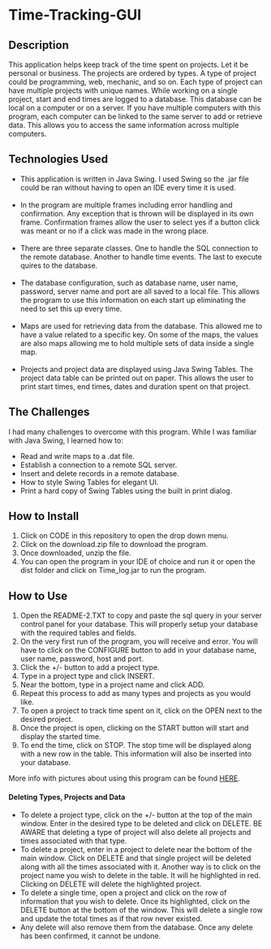 <h1>Time-Tracking-GUI</h1>

<h2>Description</h2>
<p>This application helps keep track of the time spent on projects.  Let it be personal or business.  The projects are ordered by types.  A type of project could be programming, web, mechanic, and so on.  Each type of project can have multiple projects with unique names.  While working on a single project, start and end times are logged to a database.  This database can be local on a computer or on a server.  If you have multiple computers with this program, each computer can be linked to the same server to add or retrieve data.  This allows you to access the same information across multiple computers.</p>

<h2>Technologies Used</h2>
<ul>
  <li>This application is written in Java Swing.  I used Swing so the .jar file could be ran without having to open an IDE every time it is used.
  </li><br>
  <li>In the program are multiple frames including error handling and confirmation.  Any exception that is thrown will be displayed in its own frame.  Confirmation frames allow the user to select yes if a button click was meant or no if a click was made in the wrong place.
  </li><br>
  <li>There are three separate classes.  One to handle the SQL connection to the remote database.  Another to handle time events.  The last to execute quires to the database.
  </li><br>
  <li>
  The database configuration, such as database name, user name, password, server name and port are all saved to a local file.  This allows the program to use this information on each start up eliminating the need to set this up every time.
  </li><br>
  <li>Maps are used for retrieving data from the database.  This allowed me to have a value related to a specific key.  On some of the maps, the values are also maps allowing me to hold multiple sets of data inside a single map.
  </li><br>
  <li>Projects and project data are displayed using Java Swing Tables.  The project data table can be printed out on paper.  This allows the user to print start times, end times, dates and duration spent on that project.
  </li>
</ul>

<h2>The Challenges</h2>
<p>I had many challenges to overcome with this program.  While I was familiar with Java Swing, I learned how to:
  <ul>
    <li>Read and write maps to a .dat file.</li>
    <li>Establish a connection to a remote SQL server.</li>
    <li>Insert and delete records in a remote database.</li>
    <li>How to style Swing Tables for elegant UI.</li>
    <li>Print a hard copy of Swing Tables using the built in print dialog.</li>
  </ul>

<h2>How to Install</h2>
  <ol>
    <li>Click on CODE in this repository to open the drop down menu.
    </li>
    <li>Click on the download.zip file to download the program.
    </li>
    <li>Once downloaded, unzip the file.
    </li>
    <li>You can open the program in your IDE of choice and run it or open the dist folder and click on Time_log.jar to run the program.
  </ol>

<h2>How to Use</h2>
  <ol>
    <li>Open the README-2.TXT to copy and paste the sql query in your server control panel for your database. This will properly setup your database with the required tables and fields.
    </li>
    <li>On the very first run of the program, you will receive and error.  You will have to click on the CONFIGURE button to add in your database name, user name, password, host and port.  
    </li>
    <li>Click the +/- button to add a project type.
    </li>
    <li>Type in a project type and click INSERT.
    </li>
    <li>Near the bottom, type in a project name and click ADD.
    </li>
    <li>Repeat this process to add as many types and projects as you would like.
    </li>
    <li>To open a project to track time spent on it, click on the OPEN next to the desired project.
    </li>
    <li>Once the project is open, clicking on the START button will start and display the started time.
    </li>
    <li>To end the time, click on STOP. The stop time will be displayed along with a new row in the table.  This information will also be inserted into your database.
    </li>
  </ol>
  <p>More info with pictures about using this program can be found <a href="https://zuki07.github.io/Time-Tracking-GUI/">HERE</a>.</p>
<h4>Deleting Types, Projects and Data</h4>
  <ul>
    <li>To delete a project type, click on the +/- button at the top of the main window.  Enter in the desired type to be deleted and click on DELETE.  BE AWARE that deleting a type of project will also delete all projects and times associated with that type.
    </li>
    <li>To delete a project, enter in a project to delete near the bottom of the main window.  Click on DELETE and that single project will be deleted along with all the times associated with it.  Another way is to click on the project name you wish to delete in the table.  It will he highlighted in red.  Clicking on DELETE will delete the highlighted project.
    </li>
    <li>To delete a single time, open a project and click on the row of information that you wish to delete.  Once its highlighted, click on the DELETE button at the bottom of the window.  This will delete a single row and update the total times as if that row never existed.
    </li>
    <li>Any delete will also remove them from the database.  Once any delete has been confirmed, it cannot be undone.
    </li>
  </ul>
